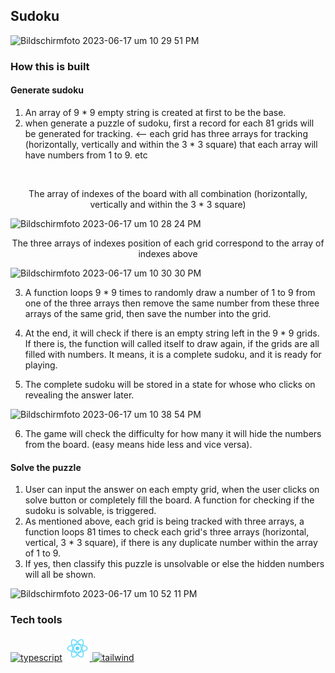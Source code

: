 ## Sudoku

<img width="300" alt="Bildschirmfoto 2023-06-17 um 10 29 51 PM" src="https://github.com/Jimmywu987/sudoku/assets/65562227/b53a5ed3-5ec6-44ea-925f-79a011940100">

### How this is built

#### Generate sudoku
1. An array of 9 * 9 empty string is created at first to be the base.
2. when generate a puzzle of sudoku, first a record for each 81 grids will be generated for tracking. <-- each grid has three arrays for tracking (horizontally, vertically and within the 3 * 3 square) that each array will have numbers from 1 to 9.
   etc
  <br/>
   <p align="center">The array of indexes of the board with all combination (horizontally, vertically and within the 3 * 3 square) </p>
   <img width="300" alt="Bildschirmfoto 2023-06-17 um 10 28 24 PM" src="https://github.com/Jimmywu987/sudoku/assets/65562227/f70db8c4-b160-4b61-8d59-410e405fb5b0">
 <br/>
 <p align="center">The three arrays of indexes position of each grid correspond to the array of indexes above</p>
<img width="300" alt="Bildschirmfoto 2023-06-17 um 10 30 30 PM" src="https://github.com/Jimmywu987/sudoku/assets/65562227/d7994323-26f1-447e-9cf7-33b8cbc88171">
 <br/>
 
3. A function loops 9 * 9 times to randomly draw a number of 1 to 9 from one of the three arrays then remove the same number from these three arrays of the same grid, then save the number into the grid.

4. At the end, it will check if there is an empty string left in the 9 * 9 grids. If there is, the function will called itself to draw again, if the grids are all filled with numbers. It means, it is a complete sudoku, and it is ready for playing.
  
5. The complete sudoku will be stored in a state for whose who clicks on revealing the answer later.

<img width="300" alt="Bildschirmfoto 2023-06-17 um 10 38 54 PM" src="https://github.com/Jimmywu987/sudoku/assets/65562227/aac9cf62-c8de-4ccc-976f-74e9ef4573ee">

6. The game will check the difficulty for how many it will hide the numbers from the board. (easy means hide less and vice versa).

#### Solve the puzzle
1. User can input the answer on each empty grid, when the user clicks on solve button or completely fill the board. A function for checking if the sudoku is solvable, is triggered.
2. As mentioned above, each grid is being tracked with three arrays, a function loops 81 times to check each grid's three arrays (horizontal, vertical, 3 * 3 square), if there is any duplicate number within the array of 1 to 9.
3. If yes, then classify this puzzle is unsolvable or else the hidden numbers will all be shown.

<img width="300" alt="Bildschirmfoto 2023-06-17 um 10 52 11 PM" src="https://github.com/Jimmywu987/sudoku/assets/65562227/e3e7f8e3-aeee-4135-a44f-cec742975dcd">


### Tech tools

<a href="https://www.typescriptlang.org/"><img src="https://camo.githubusercontent.com/ff660f3b34106793e1a8008592156f3127d8465adc82e103b9f2e0ce012c70ec/68747470733a2f2f6564656e742e6769746875622e696f2f537570657254696e7949636f6e732f696d616765732f7376672f747970657363726970742e737667" alt="typescript" width="40" height="40"></a>
<a href="https://reactjs.org/" target="_blank"> <img src="https://raw.githubusercontent.com/github/explore/80688e429a7d4ef2fca1e82350fe8e3517d3494d/topics/react/react.png" alt="react" width="40" height="40"/> </a>
<a href="https://tailwindcss.com/" target="_blank"> <img src="https://www.vectorlogo.zone/logos/tailwindcss/tailwindcss-icon.svg" alt="tailwind" width="40" height="40"/> </a>



